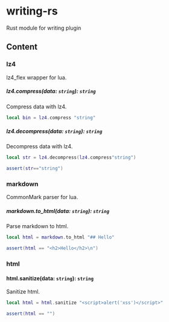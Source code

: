 # writing-rs
Rust module for writing plugin

## Content

### lz4
lz4_flex wrapper for lua.
##### lz4.compress(data: `string`): `string`
Compress data with lz4.
```lua
local bin = lz4.compress "string"
```

##### lz4.decompress(data: `string`): `string`
Decompress data with lz4.
```lua
local str = lz4.decompress(lz4.compress"string")

assert(str=="string")
```

### markdown
CommonMark parser for lua.

##### markdown.to_html(data: `string`): `string`
Parse markdown to html.
```lua
local html = markdown.to_html "## Hello"

assert(html == "<h2>Hello</h2>\n")
```

### html

#### html.sanitize(data: `string`): `string`
Sanitize html.
```lua
local html = html.sanitize "<script>alert('xss')</script>"

assert(html == "")
```

